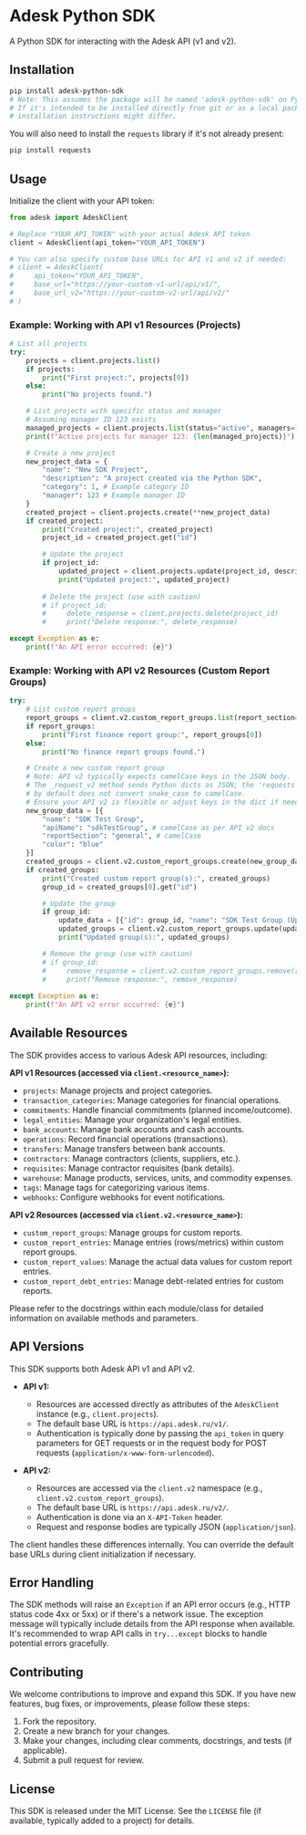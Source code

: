 # Adesk Python SDK

A Python SDK for interacting with the Adesk API (v1 and v2).

## Installation

```bash
pip install adesk-python-sdk 
# Note: This assumes the package will be named 'adesk-python-sdk' on PyPI.
# If it's intended to be installed directly from git or as a local package, 
# installation instructions might differ.
```
You will also need to install the `requests` library if it's not already present:
```bash
pip install requests
```

## Usage

Initialize the client with your API token:

```python
from adesk import AdeskClient

# Replace "YOUR_API_TOKEN" with your actual Adesk API token
client = AdeskClient(api_token="YOUR_API_TOKEN")

# You can also specify custom base URLs for API v1 and v2 if needed:
# client = AdeskClient(
#     api_token="YOUR_API_TOKEN",
#     base_url="https://your-custom-v1-url/api/v1/",
#     base_url_v2="https://your-custom-v2-url/api/v2/"
# )
```

### Example: Working with API v1 Resources (Projects)

```python
# List all projects
try:
    projects = client.projects.list()
    if projects:
        print("First project:", projects[0])
    else:
        print("No projects found.")

    # List projects with specific status and manager
    # Assuming manager ID 123 exists
    managed_projects = client.projects.list(status="active", managers=[123])
    print(f"Active projects for manager 123: {len(managed_projects)}")

    # Create a new project
    new_project_data = {
        "name": "New SDK Project",
        "description": "A project created via the Python SDK",
        "category": 1, # Example category ID
        "manager": 123 # Example manager ID
    }
    created_project = client.projects.create(**new_project_data)
    if created_project:
        print("Created project:", created_project)
        project_id = created_project.get("id")

        # Update the project
        if project_id:
            updated_project = client.projects.update(project_id, description="Updated description for SDK project")
            print("Updated project:", updated_project)
        
        # Delete the project (use with caution)
        # if project_id:
        #     delete_response = client.projects.delete(project_id)
        #     print("Delete response:", delete_response)

except Exception as e:
    print(f"An API error occurred: {e}")
```

### Example: Working with API v2 Resources (Custom Report Groups)

```python
try:
    # List custom report groups
    report_groups = client.v2.custom_report_groups.list(report_section="finance")
    if report_groups:
        print("First finance report group:", report_groups[0])
    else:
        print("No finance report groups found.")

    # Create a new custom report group
    # Note: API v2 typically expects camelCase keys in the JSON body.
    # The _request_v2 method sends Python dicts as JSON; the 'requests' library
    # by default does not convert snake_case to camelCase.
    # Ensure your API v2 is flexible or adjust keys in the dict if needed.
    new_group_data = [{
        "name": "SDK Test Group",
        "apiName": "sdkTestGroup", # camelCase as per API v2 docs
        "reportSection": "general", # camelCase
        "color": "blue"
    }]
    created_groups = client.v2.custom_report_groups.create(new_group_data)
    if created_groups:
        print("Created custom report group(s):", created_groups)
        group_id = created_groups[0].get("id")

        # Update the group
        if group_id:
            update_data = [{"id": group_id, "name": "SDK Test Group (Updated)"}]
            updated_groups = client.v2.custom_report_groups.update(update_data)
            print("Updated group(s):", updated_groups)

        # Remove the group (use with caution)
        # if group_id:
        #     remove_response = client.v2.custom_report_groups.remove([group_id])
        #     print("Remove response:", remove_response)
            
except Exception as e:
    print(f"An API v2 error occurred: {e}")
```

## Available Resources

The SDK provides access to various Adesk API resources, including:

**API v1 Resources (accessed via `client.<resource_name>`):**
*   `projects`: Manage projects and project categories.
*   `transaction_categories`: Manage categories for financial operations.
*   `commitments`: Handle financial commitments (planned income/outcome).
*   `legal_entities`: Manage your organization's legal entities.
*   `bank_accounts`: Manage bank accounts and cash accounts.
*   `operations`: Record financial operations (transactions).
*   `transfers`: Manage transfers between bank accounts.
*   `contractors`: Manage contractors (clients, suppliers, etc.).
*   `requisites`: Manage contractor requisites (bank details).
*   `warehouse`: Manage products, services, units, and commodity expenses.
*   `tags`: Manage tags for categorizing various items.
*   `webhooks`: Configure webhooks for event notifications.

**API v2 Resources (accessed via `client.v2.<resource_name>`):**
*   `custom_report_groups`: Manage groups for custom reports.
*   `custom_report_entries`: Manage entries (rows/metrics) within custom report groups.
*   `custom_report_values`: Manage the actual data values for custom report entries.
*   `custom_report_debt_entries`: Manage debt-related entries for custom reports.

Please refer to the docstrings within each module/class for detailed information on available methods and parameters.

## API Versions

This SDK supports both Adesk API v1 and API v2.

*   **API v1:**
    *   Resources are accessed directly as attributes of the `AdeskClient` instance (e.g., `client.projects`).
    *   The default base URL is `https://api.adesk.ru/v1/`.
    *   Authentication is typically done by passing the `api_token` in query parameters for GET requests or in the request body for POST requests (`application/x-www-form-urlencoded`).

*   **API v2:**
    *   Resources are accessed via the `client.v2` namespace (e.g., `client.v2.custom_report_groups`).
    *   The default base URL is `https://api.adesk.ru/v2/`.
    *   Authentication is done via an `X-API-Token` header.
    *   Request and response bodies are typically JSON (`application/json`).

The client handles these differences internally. You can override the default base URLs during client initialization if necessary.

## Error Handling

The SDK methods will raise an `Exception` if an API error occurs (e.g., HTTP status code 4xx or 5xx) or if there's a network issue. The exception message will typically include details from the API response when available. It's recommended to wrap API calls in `try...except` blocks to handle potential errors gracefully.

## Contributing

We welcome contributions to improve and expand this SDK. If you have new features, bug fixes, or improvements, please follow these steps:

1.  Fork the repository.
2.  Create a new branch for your changes.
3.  Make your changes, including clear comments, docstrings, and tests (if applicable).
4.  Submit a pull request for review.

## License

This SDK is released under the MIT License. See the `LICENSE` file (if available, typically added to a project) for details.
